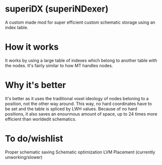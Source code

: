 # superiDX (superiNDexer)
A custom made mod for super efficient custom schematic storage using an index table.

# How it works
It works by using a large table of indexes which belong to another table with the nodes. It's fairly similar to how MT handles nodes.

# Why it's better
It's better as it uses the traditional voxel ideology of nodes beloning to a position, not the other way around. This way, no hard coordinates have to be set and the table is spliced by LWH values. Because of no hard positions, it also saves an enourmous amount of space, up to 24 times more efficient than worldedit schematics.

# To do/wishlist
Proper schematic saving
Schematic optimization
LVM Placement (currently unworking/slower)
